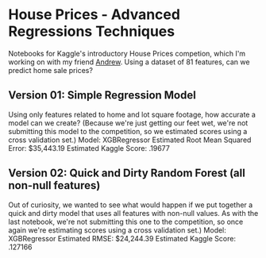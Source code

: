 # House Prices - Advanced Regressions Techniques

Notebooks for Kaggle's introductory House Prices competion, which I'm working on with my friend [Andrew](https://github.com/andrewmaher). Using a dataset of 81 features, can we predict home sale prices?

## Version 01: Simple Regression Model
Using only features related to home and lot square footage, how accurate a model can we create? (Because we're just getting our feet wet, we're not submitting this model to the competition, so we estimated scores using a cross validation set.)
Model: XGBRegressor
Estimated Root Mean Squared Error: $35,443.19
Estimated Kaggle Score: .19677

## Version 02: Quick and Dirty Random Forest (all non-null features)
Out of curiosity, we wanted to see what would happen if we put together a quick and dirty model that uses all features with non-null values. As with the last notebook, we're not submitting this one to the competition, so once again we're estimating scores using a cross validation set.)
Model: XGBRegressor
Estimated RMSE: $24,244.39
Estimated Kaggle Score: .127166
